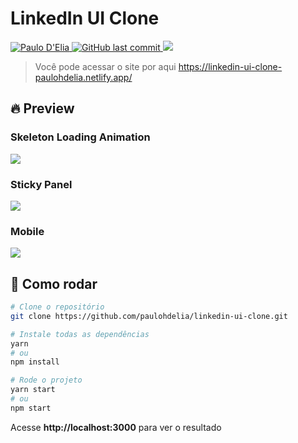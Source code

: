 # LinkedIn UI Clone

<p>
  <a href="https://www.linkedin.com/in/paulodelia/">
      <img alt="Paulo D'Elia" src="https://img.shields.io/badge/-paulodelia-important?style=flat&logo=Linkedin&logoColor=white" />
   </a>
  <a href="https://github.com/paulohdelia/proffy/commits/master">
    <img alt="GitHub last commit" src="https://img.shields.io/github/last-commit/paulohdelia/linkedin-ui-clone?color=important">
  </a> 
  <img src="https://img.shields.io/github/languages/count/paulohdelia/linkedin-ui-clone?color=important&style=flat-square">
</p>

> Você pode acessar o site por aqui https://linkedin-ui-clone-paulohdelia.netlify.app/
 
## :fire: Preview

### Skeleton Loading Animation
![](http://drive.google.com/uc?export=view&id=16lOR49nSepjL8k4ssdun5nuUNHWj4f32)

### Sticky Panel
![](http://drive.google.com/uc?export=view&id=1jLKSFb30w-wR4QKGV35LMdWh9RqkMjCD)

### Mobile
![](http://drive.google.com/uc?export=view&id=117VtQQbH63xSSNoRIakfUPJvHF9LsshO)

## :construction_worker: Como rodar

```bash
# Clone o repositório
git clone https://github.com/paulohdelia/linkedin-ui-clone.git
```

```bash
# Instale todas as dependências
yarn
# ou
npm install
```

```bash
# Rode o projeto
yarn start
# ou
npm start
```

Acesse **http://localhost:3000** para ver o resultado
